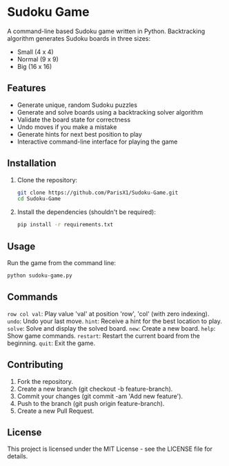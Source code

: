 # Sudoku Game

A command-line based Sudoku game written in Python.  Backtracking algorithm generates Sudoku boards in three sizes:
- Small (4 x 4)
- Normal (9 x 9)
- Big (16 x 16)

## Features

- Generate unique, random Sudoku puzzles
- Generate and solve boards using a backtracking solver algorithm
- Validate the board state for correctness
- Undo moves if you make a mistake
- Generate hints for next best position to play
- Interactive command-line interface for playing the game

## Installation

1. Clone the repository:
    ```sh
    git clone https://github.com/ParisX1/Sudoku-Game.git
    cd Sudoku-Game
    ```

1. Install the dependencies (shouldn't be required):
    ```sh
    pip install -r requirements.txt
    ```

## Usage

Run the game from the command line:
```sh
python sudoku-game.py
```

## Commands

`row col val`: Play value 'val' at position 'row', 'col' (with zero indexing).
`undo`: Undo your last move.
`hint`: Receive a hint for the best location to play.
`solve`: Solve and display the solved board.
`new`: Create a new board.
`help`: Show game commands.
`restart`: Restart the current board from the beginning.
`quit`: Exit the game.

## Contributing

1. Fork the repository.
1. Create a new branch (git checkout -b feature-branch).
1. Commit your changes (git commit -am 'Add new feature').
1. Push to the branch (git push origin feature-branch).
1. Create a new Pull Request.

## License

This project is licensed under the MIT License - see the LICENSE file for details.
